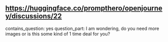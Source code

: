## https://huggingface.co/prompthero/openjourney/discussions/22

contains_question: yes
question_part: I am wondering, do you need more images or is this some kind of 1 time deal for you?